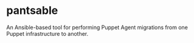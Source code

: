 # pantsable
An Ansible-based tool for performing Puppet Agent migrations from one Puppet infrastructure to another.

